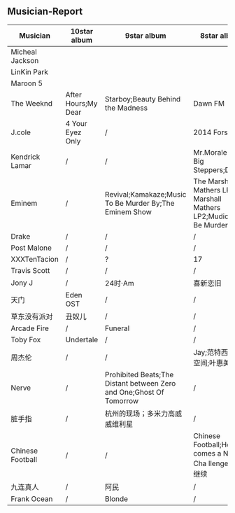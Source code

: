 ## Musician-Report

| Musician         | 10star album        | 9star album                                                  | 8star album                                                  | album score | 10star song | Date |
| ---------------- | ------------------- | ------------------------------------------------------------ | ------------------------------------------------------------ | ----------- | ----------- | ---- |
| Micheal Jackson  |                     |                                                              |                                                              |             |             | 2014 |
| LinKin Park      |                     |                                                              |                                                              |             |             | 2015 |
| Maroon 5         |                     |                                                              |                                                              |             |             | 2016 |
| The Weeknd       | After Hours;My Dear | Starboy;Beauty Behind the Madness                            | Dawn FM                                                      | 11          |             | 2017 |
| J.cole           | 4 Your Eyez Only    | /                                                            | 2014 Forst Hill                                              | 4           |             | 2017 |
| Kendrick Lamar   | /                   | /                                                            | Mr.Morale & The Big Steppers;DAMN.                           | 2           |             | 2017 |
| Eminem           | /                   | Revival;Kamakaze;Music To Be Murder By;The Eminem Show       | The Marshall Mathers LP;The Marshall Mathers LP2;Mudic To Be Murder By B | 10          |             | 2017 |
| Drake            | /                   | /                                                            | /                                                            |             |             | 2017 |
| Post Malone      | /                   | /                                                            | /                                                            |             |             | 2017 |
| XXXTenTacion     | /                   | ?                                                            | 17                                                           | 3           |             | 2017 |
| Travis Scott     | /                   | /                                                            | /                                                            |             |             | 2018 |
| Jony J           | /                   | 24时·Am                                                      | 喜新恋旧                                                     | 3           |             | 2018 |
| 天门             | Eden OST            | /                                                            | /                                                            | 3           |             | 2019 |
| 草东没有派对     | 丑奴儿              | /                                                            | /                                                            | 3           |             | 2020 |
| Arcade Fire      | /                   | Funeral                                                      | /                                                            | 2           |             | 2020 |
| Toby Fox         | Undertale           | /                                                            | /                                                            | 3           |             | 2021 |
| 周杰伦           | /                   | /                                                            | Jay;范特西;八度空间;叶惠美                                   | 4           |             | 2021 |
| Nerve            | /                   | Prohibited Beats;The Distant between Zero and One;Ghost Of Tomorrow | /                                                            | 6           |             | 2021 |
| 脏手指           | /                   | 杭州的现场；多米力高威威维利星                               | /                                                            | 4           |             | 2021 |
| Chinese Football | /                   | /                                                            | Chinese Football;Here comes a New Cha llenger;游戏继续       | 3           |             | 2021 |
| 九连真人         | /                   | 阿民                                                         | /                                                            | 2           |             | 2021 |
| Frank Ocean      | /                   | Blonde                                                       | /                                                            | 2           |             | 2022 |

